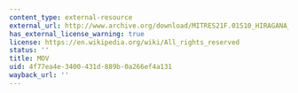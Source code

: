 ```yaml
---
content_type: external-resource
external_url: http://www.archive.org/download/MITRES21F.01S10_HIRAGANA_CHARACTERS/0433.mov
has_external_license_warning: true
license: https://en.wikipedia.org/wiki/All_rights_reserved
status: ''
title: MOV
uid: 4f77ea4e-3400-431d-889b-0a266ef4a131
wayback_url: ''
---
```

